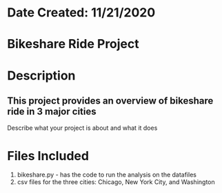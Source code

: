# Date Created: 11/21/2020 #

# Bikeshare Ride Project #

# Description #
## This project provides an overview of bikeshare ride in 3 major cities ## 
Describe what your project is about and what it does

# Files Included # 
1. bikeshare.py - has the code to run the analysis on the datafiles 
2. csv files for the three cities: Chicago, New York City, and Washington 



